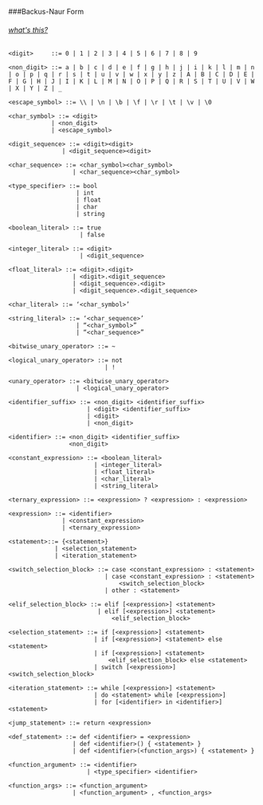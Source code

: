 ###Backus-Naur Form

###### [what's this?](https://en.wikipedia.org/wiki/Backus%E2%80%93Naur_form)
 
    <digit>     ::= 0 | 1 | 2 | 3 | 4 | 5 | 6 | 7 | 8 | 9

    <non_digit> ::= a | b | c | d | e | f | g | h | j | i | k | l | m | n | o | p | q | r | s | t | u | v | w | x | y | z | A | B | C | D | E | F | G | H | J | I | K | L | M | N | O | P | Q | R | S | T | U | V | W | X | Y | Z | _

    <escape_symbol> ::= \\ | \n | \b | \f | \r | \t | \v | \0

    <char_symbol> ::= <digit>
                | <non_digit>
                | <escape_symbol>

    <digit_sequence> ::= <digit><digit>
                   | <digit_sequence><digit>

    <char_sequence> ::= <char_symbol><char_symbol>
                      | <char_sequence><char_symbol>
    
    <type_specifier> ::= bool
                       | int
                       | float
                       | char
                       | string
    
    <boolean_literal> ::= true
                        | false
    
    <integer_literal> ::= <digit>
                        | <digit_sequence>
    
    <float_literal> ::= <digit>.<digit>
                      | <digit>.<digit_sequence>
                      | <digit_sequence>.<digit>
                      | <digit_sequence>.<digit_sequence>
    
    <char_literal> ::= ‘<char_symbol>’
    
    <string_literal> ::= ‘<char_sequence>’
                       | “<char_symbol>”
                       | “<char_sequence>”
    
    <bitwise_unary_operator> ::= ~
    
    <logical_unary_operator> ::= not
                               | !
    
    <unary_operator> ::= <bitwise_unary_operator> 
                       | <logical_unary_operator>
    
    <identifier_suffix> ::= <non_digit> <identifier_suffix>
                          | <digit> <identifier_suffix>
                          | <digit>
                          | <non_digit>
    
    <identifier> ::= <non_digit> <identifier_suffix>
                     <non_digit>
    
    <constant_expression> ::= <boolean_literal>
                            | <integer_literal>
                            | <float_literal>
                            | <char_literal>
                            | <string_literal>
    
    <ternary_expression> ::= <expression> ? <expression> : <expression>
    
    <expression> ::= <identifier>
                   | <constant_expression>
                   | <ternary_expression>
    
    <statement>::= {<statement>}
                 | <selection_statement>
                 | <iteration_statement>
    
    <switch_selection_block> ::= case <constant_expression> : <statement>
                               | case <constant_expression> : <statement> 
                                   <switch_selection_block>
                               | other : <statement>
    
    <elif_selection_block> ::= elif [<expression>] <statement>
                             | elif [<expression>] <statement>
                                 <elif_selection_block>
    
    <selection_statement> ::= if [<expression>] <statement>
                            | if [<expression>] <statement> else <statement>
                            | if [<expression>] <statement>
                                <elif_selection_block> else <statement>
                            | switch [<expression>] <switch_selection_block>
    
    <iteration_statement> ::= while [<expression>] <statement> 
                            | do <statement> while [<expression>]
                            | for [<identifier> in <identifier>] <statement>
    
    <jump_statement> ::= return <expression>
    
    <def_statement> ::= def <identifier> = <expression>
                      | def <identifier>() { <statement> }
                      | def <identifier>(<function_args>) { <statement> }
    
    <function_argument> ::= <identifier>
                          | <type_specifier> <identifier>
    
    <function_args> ::= <function_argument>
                      | <function_argument> , <function_args>
